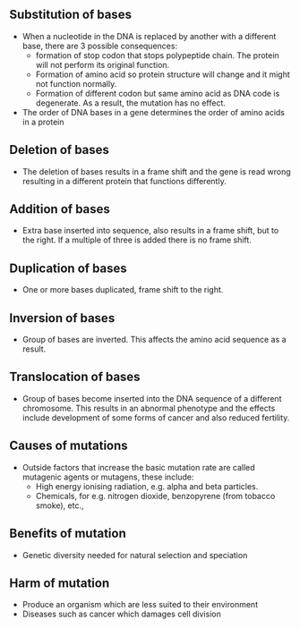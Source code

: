 ## Substitution of bases
- When a nucleotide in the DNA is replaced by another with a different base, there are 3 possible consequences:
    -   formation of stop codon that stops polypeptide chain. The protein will not perform its original function.
    -   Formation of amino acid so protein structure will change and it might not function normally.
    -   Formation of different codon but same amino acid as DNA code is degenerate. As a result, the mutation has no effect.
- The order of DNA bases in a gene determines the order of amino acids in a protein

## Deletion of bases
- The deletion of bases results in a frame shift and the gene is read wrong resulting in a different protein that functions differently.

## Addition of bases
- Extra base inserted into sequence, also results in a frame shift, but to the right. If a multiple of three is added there is no frame shift.

## Duplication of bases
- One or more bases duplicated, frame shift to the right.

## Inversion of bases
- Group of bases are inverted. This affects the amino acid sequence as a result.

## Translocation of bases
- Group of bases become inserted into the DNA sequence of a different chromosome. This results in an abnormal phenotype and the effects include development of some forms of cancer and also reduced fertility.

## Causes of mutations
- Outside factors that increase the basic mutation rate are called mutagenic agents or mutagens, these include:
    -   High energy ionising radiation, e.g. alpha and beta particles.
    -   Chemicals, for e.g. nitrogen dioxide, benzopyrene (from tobacco smoke), etc.,

## Benefits of mutation
- Genetic diversity needed for natural selection and speciation

## Harm of mutation
- Produce an organism which are less suited to their environment
- Diseases such as cancer which damages cell division